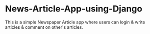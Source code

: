 # News-Article-App-using-Django
This is a simple Newspaper Article app where users can login &amp; write articles &amp; comment on other's articles.
